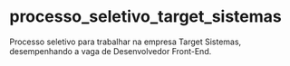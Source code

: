 # processo_seletivo_target_sistemas
Processo seletivo para trabalhar na empresa Target Sistemas, desempenhando a vaga de Desenvolvedor Front-End.
